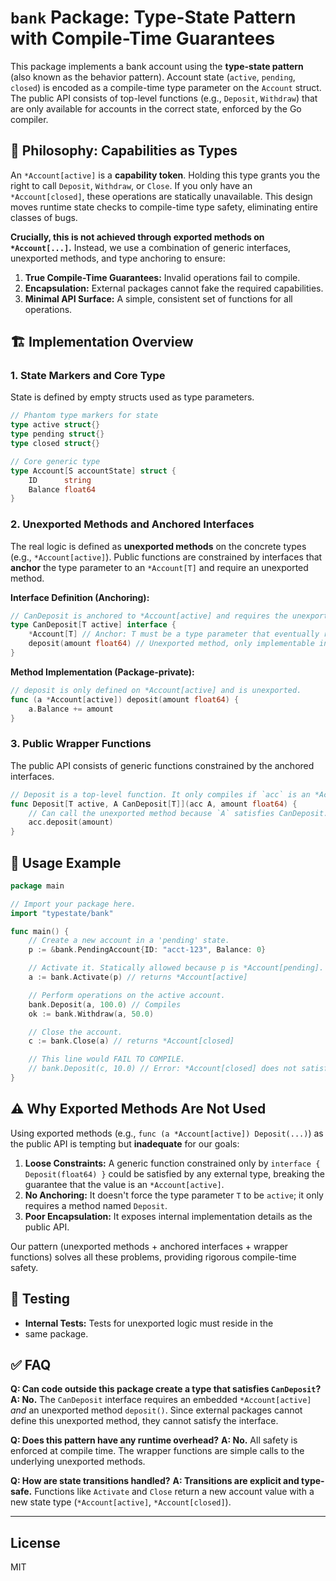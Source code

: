 # `bank` Package: Type-State Pattern with Compile-Time Guarantees

This package implements a bank account using the **type-state pattern** (also known as the behavior pattern). Account state (`active`, `pending`, `closed`) is encoded as a compile-time type parameter on the `Account` struct. The public API consists of top-level functions (e.g., `Deposit`, `Withdraw`) that are only available for accounts in the correct state, enforced by the Go compiler.

## 🧠 Philosophy: Capabilities as Types

An `*Account[active]` is a **capability token**. Holding this type grants you the right to call `Deposit`, `Withdraw`, or `Close`. If you only have an `*Account[closed]`, these operations are statically unavailable. This design moves runtime state checks to compile-time type safety, eliminating entire classes of bugs.

**Crucially, this is not achieved through exported methods on `*Account[...]`.** Instead, we use a combination of generic interfaces, unexported methods, and type anchoring to ensure:
1.  **True Compile-Time Guarantees:** Invalid operations fail to compile.
2.  **Encapsulation:** External packages cannot fake the required capabilities.
3.  **Minimal API Surface:** A simple, consistent set of functions for all operations.

## 🏗️ Implementation Overview

### 1. State Markers and Core Type
State is defined by empty structs used as type parameters.

```go
// Phantom type markers for state
type active struct{}
type pending struct{}
type closed struct{}

// Core generic type
type Account[S accountState] struct {
	ID      string
	Balance float64
}
```

### 2. Unexported Methods and Anchored Interfaces
The real logic is defined as **unexported methods** on the concrete types (e.g., `*Account[active]`). Public functions are constrained by interfaces that **anchor** the type parameter to an `*Account[T]` and require an unexported method.

**Interface Definition (Anchoring):**
```go
// CanDeposit is anchored to *Account[active] and requires the unexported deposit() method.
type CanDeposit[T active] interface {
	*Account[T] // Anchor: T must be a type parameter that eventually resolves to 'active'
	deposit(amount float64) // Unexported method, only implementable in this package
}
```

**Method Implementation (Package-private):**
```go
// deposit is only defined on *Account[active] and is unexported.
func (a *Account[active]) deposit(amount float64) {
	a.Balance += amount
}
```

### 3. Public Wrapper Functions
The public API consists of generic functions constrained by the anchored interfaces.

```go
// Deposit is a top-level function. It only compiles if `acc` is an *Account[active].
func Deposit[T active, A CanDeposit[T]](acc A, amount float64) {
	// Can call the unexported method because `A` satisfies CanDeposit.
	acc.deposit(amount)
}
```

## 🚀 Usage Example

```go
package main

// Import your package here.
import "typestate/bank"

func main() {
    // Create a new account in a 'pending' state.
    p := &bank.PendingAccount{ID: "acct-123", Balance: 0}

    // Activate it. Statically allowed because p is *Account[pending].
    a := bank.Activate(p) // returns *Account[active]

    // Perform operations on the active account.
    bank.Deposit(a, 100.0) // Compiles
    ok := bank.Withdraw(a, 50.0)

    // Close the account.
    c := bank.Close(a) // returns *Account[closed]

    // This line would FAIL TO COMPILE.
    // bank.Deposit(c, 10.0) // Error: *Account[closed] does not satisfy constraint CanDeposit.
}
```

## ⚠️ Why Exported Methods Are Not Used

Using exported methods (e.g., `func (a *Account[active]) Deposit(...)`) as the public API is tempting but **inadequate** for our goals:
1.  **Loose Constraints:** A generic function constrained only by `interface { Deposit(float64) }` could be satisfied by any external type, breaking the guarantee that the value is an `*Account[active]`.
2.  **No Anchoring:** It doesn't force the type parameter `T` to be `active`; it only requires a method named `Deposit`.
3.  **Poor Encapsulation:** It exposes internal implementation details as the public API.

Our pattern (unexported methods + anchored interfaces + wrapper functions) solves all these problems, providing rigorous compile-time safety.

## 🔧 Testing

*   **Internal Tests:** Tests for unexported logic must reside in the
*   same package.
  
## ✅ FAQ

**Q: Can code outside this package create a type that satisfies `CanDeposit`?**
**A: No.** The `CanDeposit` interface requires an embedded `*Account[active]` *and* an unexported method `deposit()`. Since external packages cannot define this unexported method, they cannot satisfy the interface.

**Q: Does this pattern have any runtime overhead?**
**A: No.** All safety is enforced at compile time. The wrapper functions are simple calls to the underlying unexported methods.

**Q: How are state transitions handled?**
**A: Transitions are explicit and type-safe.** Functions like `Activate` and `Close` return a new account value with a new state type (`*Account[active]`, `*Account[closed]`).

---

## License

MIT